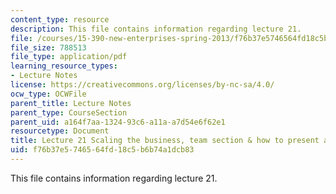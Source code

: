 ```yaml
---
content_type: resource
description: This file contains information regarding lecture 21.
file: /courses/15-390-new-enterprises-spring-2013/f76b37e5746564fd18c5b6b74a1dcb83_MIT15_390S13_lec21.pdf
file_size: 788513
file_type: application/pdf
learning_resource_types:
- Lecture Notes
license: https://creativecommons.org/licenses/by-nc-sa/4.0/
ocw_type: OCWFile
parent_title: Lecture Notes
parent_type: CourseSection
parent_uid: a164f7aa-1324-93c6-a11a-a7d54e6f62e1
resourcetype: Document
title: Lecture 21 Scaling the business, team section & how to present a business plan
uid: f76b37e5-7465-64fd-18c5-b6b74a1dcb83
---
```

This file contains information regarding lecture 21.